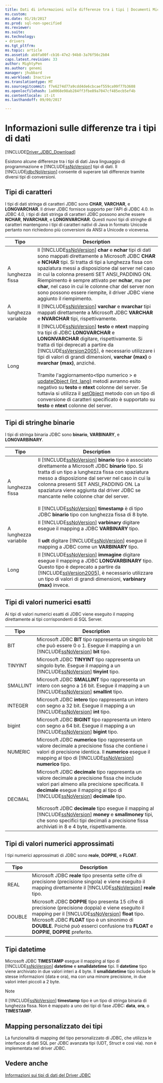 ```yaml
---
title: Dati di informazioni sulle differenze tra i tipi | Documenti Microsoft
ms.custom: 
ms.date: 01/19/2017
ms.prod: sql-non-specified
ms.reviewer: 
ms.suite: 
ms.technology:
- drivers
ms.tgt_pltfrm: 
ms.topic: article
ms.assetid: ab8fa00f-cb16-47e2-94b8-3a76f56c2b84
caps.latest.revision: 33
author: MightyPen
ms.author: genemi
manager: jhubbard
ms.workload: Inactive
ms.translationtype: MT
ms.sourcegitcommit: f7e6274d77a9cdd4de6cbcaef559ca99f77b3608
ms.openlocfilehash: 1a0068e98ab284ff3fbe89a7047cf485ecb5ef4b
ms.contentlocale: it-it
ms.lasthandoff: 09/09/2017

---
```

# <a name="understanding-data-type-differences"></a>Informazioni sulle differenze tra i tipi di dati
[!INCLUDE[Driver_JDBC_Download](../../includes/driver_jdbc_download.md)]

  Esistono alcune differenze tra i tipi di dati Java linguaggio di programmazione e [!INCLUDE[ssNoVersion](../../includes/ssnoversion_md.md)] tipi di dati. Il [!INCLUDE[jdbcNoVersion](../../includes/jdbcnoversion_md.md)] consente di superare tali differenze tramite diversi tipi di conversioni.  
  
## <a name="character-types"></a>Tipi di caratteri  
 I tipi di dati stringa di caratteri JDBC sono **CHAR**, **VARCHAR**, e **LONGVARCHAR**. Il driver JDBC fornisce supporto per l'API di JDBC 4.0. In JDBC 4.0, i tipi di dati stringa di caratteri JDBC possono anche essere **NCHAR**, **NVARCHAR**, e **LONGNVARCHAR**. Questi nuovi tipi di stringhe di caratteri mantengono i tipi di caratteri nativi di Java in formato Unicode pertanto non richiedono più conversioni da ANSI a Unicode o viceversa.  
  
|Tipo|Description|  
|----------|-----------------|  
|A lunghezza fissa|Il [!INCLUDE[ssNoVersion](../../includes/ssnoversion_md.md)] **char** e **nchar** tipi di dati sono mappati direttamente a Microsoft JDBC **CHAR** e **NCHAR** tipi. Si tratta di tipi a lunghezza fissa con spaziatura messi a disposizione dal server nel caso in cui la colonna presenti SET ANSI_PADDING ON. Riempimento è sempre attivato per **nchar**, ma per **char**, nel caso in cui le colonne char del server non sono possono essere riempite, il driver JDBC viene aggiunto il riempimento.|  
|A lunghezza variabile|Il [!INCLUDE[ssNoVersion](../../includes/ssnoversion_md.md)] **varchar** e **nvarchar** tipi mappati direttamente a Microsoft JDBC **VARCHAR** e **NVARCHAR** tipi, rispettivamente.|  
|Long|Il [!INCLUDE[ssNoVersion](../../includes/ssnoversion_md.md)] **testo** e **ntext** mapping tra tipi di JDBC **LONGVARCHAR** e **LONGNVARCHAR** digitare, rispettivamente. Si tratta di tipi deprecati a partire da [!INCLUDE[ssVersion2005](../../includes/ssversion2005_md.md)], è necessario utilizzare i tipi di valori di grandi dimensioni, **varchar (max)** o **nvarchar (max)**, anziché.<br /><br /> Tramite l'aggiornamento\<tipo numerico > e [updateObject (int, lang)](../../connect/jdbc/reference/updateobject-method-int-java-lang-object.md) metodi avranno esito negativo su **testo** e **ntext** colonne del server. Se tuttavia si utilizza il [setObject](../../connect/jdbc/reference/setobject-method-sqlserverpreparedstatement.md) metodo con un tipo di conversione di caratteri specificato è supportato su **testo** e **ntext** colonne del server.|  
  
## <a name="binary-string-types"></a>Tipi di stringhe binarie  
 I tipi di stringa binaria JDBC sono **binario**, **VARBINARY**, e **LONGVARBINARY**.  
  
|Tipo|Description|  
|----------|-----------------|  
|A lunghezza fissa|Il [!INCLUDE[ssNoVersion](../../includes/ssnoversion_md.md)] **binario** tipo è associato direttamente a Microsoft JDBC **binario** tipo. Si tratta di un tipo a lunghezza fissa con spaziatura messo a disposizione dal server nel caso in cui la colonna presenti SET ANSI_PADDING ON. La spaziatura viene aggiunta dal driver JDBC se mancante nelle colonne char del server.<br /><br /> Il [!INCLUDE[ssNoVersion](../../includes/ssnoversion_md.md)] **timestamp** è di tipo JDBC **binario** tipo con lunghezza fissa di 8 byte.|  
|A lunghezza variabile|Il [!INCLUDE[ssNoVersion](../../includes/ssnoversion_md.md)] **varbinary** digitare esegue il mapping a JDBC **VARBINARY** tipo.<br /><br /> Il **udt** digitare [!INCLUDE[ssNoVersion](../../includes/ssnoversion_md.md)] esegue il mapping a JDBC come un **VARBINARY** tipo.|  
|Long|Il [!INCLUDE[ssNoVersion](../../includes/ssnoversion_md.md)] **immagine** digitare esegue il mapping a JDBC **LONGVARBINARY** tipo. Questo tipo è deprecato a partire da [!INCLUDE[ssVersion2005](../../includes/ssversion2005_md.md)], è necessario utilizzare un tipo di valori di grandi dimensioni, **varbinary (max)** invece.|  
  
## <a name="exact-numeric-types"></a>Tipi di valori numerici esatti  
 Ai tipi di valori numerici esatti di JDBC viene eseguito il mapping direttamente ai tipi corrispondenti di SQL Server.  
  
|Tipo|Description|  
|----------|-----------------|  
|BIT|Microsoft JDBC **BIT** tipo rappresenta un singolo bit che può essere 0 o 1. Esegue il mapping a un [!INCLUDE[ssNoVersion](../../includes/ssnoversion_md.md)] **bit** tipo.|  
|TINYINT|Microsoft JDBC **TINYINT** tipo rappresenta un singolo byte. Esegue il mapping a un [!INCLUDE[ssNoVersion](../../includes/ssnoversion_md.md)] **tinyint** tipo.|  
|SMALLINT|Microsoft JDBC **SMALLINT** tipo rappresenta un intero con segno a 16 bit. Esegue il mapping a un [!INCLUDE[ssNoVersion](../../includes/ssnoversion_md.md)] **smallint** tipo.|  
|INTEGER|Microsoft JDBC **intero** tipo rappresenta un intero con segno a 32 bit. Esegue il mapping a un [!INCLUDE[ssNoVersion](../../includes/ssnoversion_md.md)] **int** tipo.|  
|bigint|Microsoft JDBC **BIGINT** tipo rappresenta un intero con segno a 64 bit. Esegue il mapping a un [!INCLUDE[ssNoVersion](../../includes/ssnoversion_md.md)] **bigint** tipo.|  
|NUMERIC|Microsoft JDBC **numerico** tipo rappresenta un valore decimale a precisione fissa che contiene i valori di precisione identica. Il **numerico** esegue il mapping al tipo di [!INCLUDE[ssNoVersion](../../includes/ssnoversion_md.md)] **numerico** tipo.|  
|DECIMAL|Microsoft JDBC **decimale** tipo rappresenta un valore decimale a precisione fissa che include valori pari almeno alla precisione specificata. Il **decimale** esegue il mapping al tipo di [!INCLUDE[ssNoVersion](../../includes/ssnoversion_md.md)] **decimale** tipo.<br /><br /> Microsoft JDBC **decimale** tipo esegue il mapping al [!INCLUDE[ssNoVersion](../../includes/ssnoversion_md.md)] **money** e **smallmoney** tipi, che sono specifici tipi decimali a precisione fissa archiviati in 8 e 4 byte, rispettivamente.|  
  
## <a name="approximate-numeric-types"></a>Tipi di valori numerici approssimati  
 I tipi numerici approssimati di JDBC sono **reale**, **DOPPIE**, e **FLOAT**.  
  
|Tipo|Description|  
|----------|-----------------|  
|REAL|Microsoft JDBC **reale** tipo presenta sette cifre di precisione (precisione singola) e viene eseguito il mapping direttamente il [!INCLUDE[ssNoVersion](../../includes/ssnoversion_md.md)] **reale** tipo.|  
|DOUBLE|Microsoft JDBC **DOPPIE** tipo presenta 15 cifre di precisione (precisione doppia) e viene eseguito il mapping per il [!INCLUDE[ssNoVersion](../../includes/ssnoversion_md.md)] **float** tipo. Microsoft JDBC **FLOAT** tipo è un sinonimo di **DOUBLE**. Poiché può esserci confusione tra **FLOAT** e **DOPPIE**, **DOPPIE** preferito.|  
  
## <a name="datetime-types"></a>Tipi datetime  
 Microsoft JDBC **TIMESTAMP** esegue il mapping al tipo di [!INCLUDE[ssNoVersion](../../includes/ssnoversion_md.md)] **datetime** e **smalldatetime** tipi. Il **datetime** tipo viene archiviato in due valori interi a 4 byte. Il **smalldatetime** tipo include le stesse informazioni (data e ora), ma con una minore precisione, in due valori interi piccoli a 2 byte.  
  
> [!NOTE]  
>  Il [!INCLUDE[ssNoVersion](../../includes/ssnoversion_md.md)] **timestamp** tipo è un tipo di stringa binaria di lunghezza fissa. Non è mappato a uno dei tipi di fase JDBC: **data**, **ora**, o **TIMESTAMP**.  
  
## <a name="custom-type-mapping"></a>Mapping personalizzato dei tipi  
 La funzionalità di mapping del tipo personalizzato di JDBC, che utilizza le interfacce di dati SQL per JDBC avanzata tipi (UDT, Struct e così via). non è implementata nel driver JDBC.  
  
## <a name="see-also"></a>Vedere anche  
 [Informazioni sui tipi di dati del Driver JDBC](../../connect/jdbc/understanding-the-jdbc-driver-data-types.md)  
  
  

